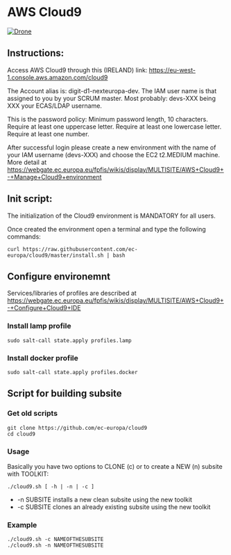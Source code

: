 # AWS Cloud9

[![Drone](https://drone.fpfis.eu/api/badges/ec-europa/cloud9/status.svg?branch=master)](https://drone.fpfis.eu/ec-europa/cloud9)

## Instructions:

Access AWS Cloud9 through this (IRELAND) link: <https://eu-west-1.console.aws.amazon.com/cloud9>

The Account alias is: digit-d1-nexteuropa-dev. The IAM user name is that assigned to you by your SCRUM master. Most probably: devs-XXX being XXX your ECAS/LDAP username.

This is the password policy: Minimum password length, 10 characters.
Require at least one uppercase letter. Require at least one lowercase letter. Require at least one number.

After successful login please create a new environment with the name of your IAM username (devs-XXX) and choose the EC2 t2.MEDIUM machine. More detail at <https://webgate.ec.europa.eu/fpfis/wikis/display/MULTISITE/AWS+Cloud9+-+Manage+Cloud9+environment>  

## Init script:

The initialization of the Cloud9 environment is MANDATORY for all users.

Once created the environment open a terminal and type the following commands:

```
curl https://raw.githubusercontent.com/ec-europa/cloud9/master/install.sh | bash 
```

## Configure environemnt

Services/libraries of profiles are described at  <https://webgate.ec.europa.eu/fpfis/wikis/display/MULTISITE/AWS+Cloud9+-+Configure+Cloud9+IDE>

### Install lamp profile

```
sudo salt-call state.apply profiles.lamp
```

### Install docker profile
```
sudo salt-call state.apply profiles.docker
```

## Script for building subsite

### Get old scripts
```
git clone https://github.com/ec-europa/cloud9
cd cloud9
```

### Usage
Basically you have two options to CLONE (c) or to create a NEW (n) subsite with TOOLKIT:
```
./cloud9.sh [ -h | -n | -c ]
 ```

* -n SUBSITE 	installs a new clean subsite using the new toolkit
* -c SUBSITE 	clones an already existing subsite using the new toolkit

### Example

```
./cloud9.sh -c NAMEOFTHESUBSITE
./cloud9.sh -n NAMEOFTHESUBSITE
```
